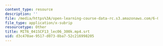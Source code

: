 ```yaml
---
content_type: resource
description: ''
file: /media/https%3A/open-learning-course-data-rc.s3.amazonaws.com/6-041sc-probabilistic-systems-analysis-and-applied-probability-fall-2013/d3c470ae9517d0738ba752c216998205_MIT6_041SCF13_lec06_300k.mp4.srt
file_type: application/x-subrip
resourcetype: Other
title: MIT6_041SCF13_lec06_300k.mp4.srt
uid: d3c470ae-9517-d073-8ba7-52c216998205
---
```

